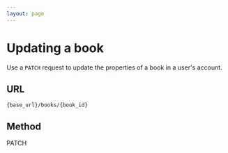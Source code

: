 ```yaml
---
layout: page
---
```


# Updating a book

Use a `PATCH` request to update the properties of a book in a user's account.

## URL

```shell
{base_url}/books/{book_id}
```

## Method

PATCH
